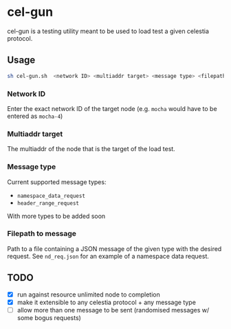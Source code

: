 # cel-gun

cel-gun is a testing utility meant to be used to load test a given celestia protocol.

## Usage

```bash
sh cel-gun.sh  <network ID> <multiaddr target> <message type> <filepath to message> 
```

### Network ID
Enter the exact network ID of the target node (e.g. `mocha` would have to be entered as `mocha-4`)

### Multiaddr target
The multiaddr of the node that is the target of the load test.

### Message type
Current supported message types:
* `namespace_data_request`
* `header_range_request`


 With more types to be added soon

### Filepath to message

Path to a file containing a JSON message of the given type with the
desired request. See `nd_req.json` for an example of a namespace data request.

## TODO

- [x] run against resource unlimited node to completion
- [x] make it extensible to any celestia protocol + any message type
- [ ] allow more than one message to be sent (randomised messages w/ some bogus requests)
